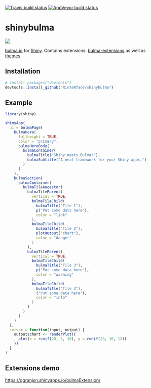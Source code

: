[![Travis build status](https://travis-ci.org/RinteRface/shinybulma.svg?branch=master)](https://travis-ci.org/RinteRface/shinybulma) [![AppVeyor build status](https://ci.appveyor.com/api/projects/status/github/RinteRface/shinybulma?branch=master&svg=true)](https://ci.appveyor.com/project/RinteRface/shinybulma)

# shinybulma

![](https://bulma.io/images/made-with-bulma.png)

[bulma.io](https://bulma.io) for [Shiny](https://shiny.rstudio.com/). Contains extensions: [bulma-extensions](https://wikiki.github.io) as well as [themes](https://jenil.github.io/bulmaswatch/).

## Installation

``` r
# install.packages("devtools")
devtools::install_github("RinteRface/shinybulma")
```

## Example

``` r
library(shiny)

shinyApp(
  ui = bulmaPage(
    bulmaHero(
      fullheight = TRUE,
      color = "primary",
      bulmaHeroBody(
        bulmaContainer(
          bulmaTitle("Shiny meets Bulma!"),
          bulmaSubtitle("A neat framework for your Shiny apps.")
        )
      )
    ),
    bulmaSection(
      bulmaContainer(
        bulmaTileAncestor(
          bulmaTileParent(
            vertical = TRUE,
            bulmaTileChild(
              bulmaTitle("Tile 1"),
              p("Put some data here"),
              color = "link"
            ),
            bulmaTileChild(
              bulmaTitle("Tile 2"),
              plotOutput("chart"),
              color = "danger"
            )
          ),
          bulmaTileParent(
            vertical = TRUE,
            bulmaTileChild(
              bulmaTitle("Tile 3"),
              p("Put some data here"),
              color = "warning"
            ),
            bulmaTileChild(
              bulmaTitle("Tile 3"),
              ("Put some data here"),
              color = "info"
            )
          )
        )
      )
    )
  ),
  server = function(input, output) {
    output$chart <- renderPlot({
      plot(x = runif(20, 5, 10), y = runif(20, 10, 12))
    })
  }
)
```

## Extensions demo

https://dgranjon.shinyapps.io/bulmaExtension/

